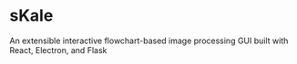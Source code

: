 # sKale
An extensible interactive flowchart-based image processing GUI built with React, Electron, and Flask
